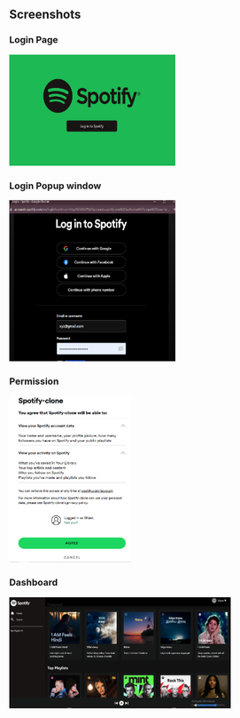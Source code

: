 ## Screenshots

### Login Page

<div>
<img src="./src/assets/LoginPage.PNG" alt="Login Page" height="200px" width="300px" />
</div>
<!-- ![Login Page](./src/assets/LoginPage.PNG) -->

### Login Popup window

<div>
<img src="./src/assets/LoginPopup.PNG" alt="Login Page" height="290px" width="300px" />
</div>

<!-- ![Login Pop-up window](./src/assets/LoginPopup.PNG) -->

### Permission

<div>
<img src="./src/assets/PermissionPage.PNG" alt="Login Page" height="300px" width="220px" />
</div>

<!-- ![Permission](./src/assets/PermissionPage.PNG) -->

### Dashboard

<div>
<img src="./src/assets/Dashboard.PNG" alt="Login Page" height="200px" width="400px" />
</div>

<!-- ![Dashboard](./src/assets/Dashboard.PNG) -->
